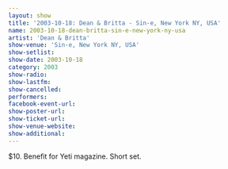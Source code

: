 ```yaml
---
layout: show
title: '2003-10-18: Dean & Britta - Sin-e, New York NY, USA'
name: 2003-10-18-dean-britta-sin-e-new-york-ny-usa
artist: 'Dean & Britta'
show-venue: 'Sin-e, New York NY, USA'
show-setlist: 
show-date: 2003-10-18
category: 2003
show-radio: 
show-lastfm: 
show-cancelled: 
performers: 
facebook-event-url: 
show-poster-url: 
show-ticket-url: 
show-venue-website: 
show-additional: 
---
```


$10. Benefit for Yeti magazine. Short set.
